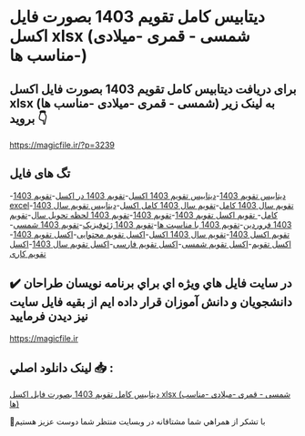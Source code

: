 # دیتابیس کامل تقویم 1403 بصورت فایل اکسل xlsx (شمسی - قمری -میلادی -مناسب ها)

## برای دریافت دیتابیس کامل تقویم 1403 بصورت فایل اکسل xlsx (شمسی - قمری -میلادی -مناسب ها) به لینک زیر بروید 👇

https://magicfile.ir/?p=3239

## تگ های فایل

-[دیتابیس تقویم 1403](https://magicfile.ir/product/%d8%af%db%8c%d8%aa%d8%a7%d8%a8%db%8c%d8%b3-%d8%aa%d9%82%d9%88%db%8c%d9%85-1403-%d8%a8%d8%b5%d9%88%d8%b1%d8%aa-%d8%a7%da%a9%d8%b3%d9%84/)-[دیتابیس تقویم 1403 اکسل](https://magicfile.ir/product/%d8%af%db%8c%d8%aa%d8%a7%d8%a8%db%8c%d8%b3-%d8%aa%d9%82%d9%88%db%8c%d9%85-1403-%d8%a8%d8%b5%d9%88%d8%b1%d8%aa-%d8%a7%da%a9%d8%b3%d9%84/)-[تقویم 1403 در اکسل](https://magicfile.ir/product/%d8%af%db%8c%d8%aa%d8%a7%d8%a8%db%8c%d8%b3-%d8%aa%d9%82%d9%88%db%8c%d9%85-1403-%d8%a8%d8%b5%d9%88%d8%b1%d8%aa-%d8%a7%da%a9%d8%b3%d9%84/)-[تقویم 1403 excel](https://magicfile.ir/product/%d8%af%db%8c%d8%aa%d8%a7%d8%a8%db%8c%d8%b3-%d8%aa%d9%82%d9%88%db%8c%d9%85-1403-%d8%a8%d8%b5%d9%88%d8%b1%d8%aa-%d8%a7%da%a9%d8%b3%d9%84/)-[تقویم سال 1403 کامل](https://magicfile.ir/product/%d8%af%db%8c%d8%aa%d8%a7%d8%a8%db%8c%d8%b3-%d8%aa%d9%82%d9%88%db%8c%d9%85-1403-%d8%a8%d8%b5%d9%88%d8%b1%d8%aa-%d8%a7%da%a9%d8%b3%d9%84/)-[تقویم سال 1403 کامل اکسل](https://magicfile.ir/product/%d8%af%db%8c%d8%aa%d8%a7%d8%a8%db%8c%d8%b3-%d8%aa%d9%82%d9%88%db%8c%d9%85-1403-%d8%a8%d8%b5%d9%88%d8%b1%d8%aa-%d8%a7%da%a9%d8%b3%d9%84/)-[دیتابیس تقویم سال 1403 کامل](https://magicfile.ir/product/%d8%af%db%8c%d8%aa%d8%a7%d8%a8%db%8c%d8%b3-%d8%aa%d9%82%d9%88%db%8c%d9%85-1403-%d8%a8%d8%b5%d9%88%d8%b1%d8%aa-%d8%a7%da%a9%d8%b3%d9%84/)-[ تقویم اکسل تقویم 1403](https://magicfile.ir/product/%d8%af%db%8c%d8%aa%d8%a7%d8%a8%db%8c%d8%b3-%d8%aa%d9%82%d9%88%db%8c%d9%85-1403-%d8%a8%d8%b5%d9%88%d8%b1%d8%aa-%d8%a7%da%a9%d8%b3%d9%84/)-[تقویم 1403](https://magicfile.ir/product/%d8%af%db%8c%d8%aa%d8%a7%d8%a8%db%8c%d8%b3-%d8%aa%d9%82%d9%88%db%8c%d9%85-1403-%d8%a8%d8%b5%d9%88%d8%b1%d8%aa-%d8%a7%da%a9%d8%b3%d9%84/)-[تقویم 1403 لحظه تحویل سال](https://magicfile.ir/product/%d8%af%db%8c%d8%aa%d8%a7%d8%a8%db%8c%d8%b3-%d8%aa%d9%82%d9%88%db%8c%d9%85-1403-%d8%a8%d8%b5%d9%88%d8%b1%d8%aa-%d8%a7%da%a9%d8%b3%d9%84/)-[تقویم 1403 فروردین](https://magicfile.ir/product/%d8%af%db%8c%d8%aa%d8%a7%d8%a8%db%8c%d8%b3-%d8%aa%d9%82%d9%88%db%8c%d9%85-1403-%d8%a8%d8%b5%d9%88%d8%b1%d8%aa-%d8%a7%da%a9%d8%b3%d9%84/)-[تقویم 1403 با مناسبت ها](https://magicfile.ir/product/%d8%af%db%8c%d8%aa%d8%a7%d8%a8%db%8c%d8%b3-%d8%aa%d9%82%d9%88%db%8c%d9%85-1403-%d8%a8%d8%b5%d9%88%d8%b1%d8%aa-%d8%a7%da%a9%d8%b3%d9%84/)-[تقویم 1403 ژئوفیزیک](https://magicfile.ir/product/%d8%af%db%8c%d8%aa%d8%a7%d8%a8%db%8c%d8%b3-%d8%aa%d9%82%d9%88%db%8c%d9%85-1403-%d8%a8%d8%b5%d9%88%d8%b1%d8%aa-%d8%a7%da%a9%d8%b3%d9%84/)-[تقویم 1403 شمسی](https://magicfile.ir/product/%d8%af%db%8c%d8%aa%d8%a7%d8%a8%db%8c%d8%b3-%d8%aa%d9%82%d9%88%db%8c%d9%85-1403-%d8%a8%d8%b5%d9%88%d8%b1%d8%aa-%d8%a7%da%a9%d8%b3%d9%84/)-[تقویم اکسل 1403](https://magicfile.ir/product/%d8%af%db%8c%d8%aa%d8%a7%d8%a8%db%8c%d8%b3-%d8%aa%d9%82%d9%88%db%8c%d9%85-1403-%d8%a8%d8%b5%d9%88%d8%b1%d8%aa-%d8%a7%da%a9%d8%b3%d9%84/)-[تقویم سال 1403 اکسل](https://magicfile.ir/product/%d8%af%db%8c%d8%aa%d8%a7%d8%a8%db%8c%d8%b3-%d8%aa%d9%82%d9%88%db%8c%d9%85-1403-%d8%a8%d8%b5%d9%88%d8%b1%d8%aa-%d8%a7%da%a9%d8%b3%d9%84/)-[اکسل تقویم محتوایی](https://magicfile.ir/product/%d8%af%db%8c%d8%aa%d8%a7%d8%a8%db%8c%d8%b3-%d8%aa%d9%82%d9%88%db%8c%d9%85-1403-%d8%a8%d8%b5%d9%88%d8%b1%d8%aa-%d8%a7%da%a9%d8%b3%d9%84/)-[اکسل تقویم 1403](https://magicfile.ir/product/%d8%af%db%8c%d8%aa%d8%a7%d8%a8%db%8c%d8%b3-%d8%aa%d9%82%d9%88%db%8c%d9%85-1403-%d8%a8%d8%b5%d9%88%d8%b1%d8%aa-%d8%a7%da%a9%d8%b3%d9%84/)-[اکسل تقویم](https://magicfile.ir/product/%d8%af%db%8c%d8%aa%d8%a7%d8%a8%db%8c%d8%b3-%d8%aa%d9%82%d9%88%db%8c%d9%85-1403-%d8%a8%d8%b5%d9%88%d8%b1%d8%aa-%d8%a7%da%a9%d8%b3%d9%84/)-[اکسل تقویم شمسی](https://magicfile.ir/product/%d8%af%db%8c%d8%aa%d8%a7%d8%a8%db%8c%d8%b3-%d8%aa%d9%82%d9%88%db%8c%d9%85-1403-%d8%a8%d8%b5%d9%88%d8%b1%d8%aa-%d8%a7%da%a9%d8%b3%d9%84/)-[اکسل تقویم فارسی](https://magicfile.ir/product/%d8%af%db%8c%d8%aa%d8%a7%d8%a8%db%8c%d8%b3-%d8%aa%d9%82%d9%88%db%8c%d9%85-1403-%d8%a8%d8%b5%d9%88%d8%b1%d8%aa-%d8%a7%da%a9%d8%b3%d9%84/)-[اکسل تقویم سال 1403](https://magicfile.ir/product/%d8%af%db%8c%d8%aa%d8%a7%d8%a8%db%8c%d8%b3-%d8%aa%d9%82%d9%88%db%8c%d9%85-1403-%d8%a8%d8%b5%d9%88%d8%b1%d8%aa-%d8%a7%da%a9%d8%b3%d9%84/)-[اکسل تقویم کاری](https://magicfile.ir/product/%d8%af%db%8c%d8%aa%d8%a7%d8%a8%db%8c%d8%b3-%d8%aa%d9%82%d9%88%db%8c%d9%85-1403-%d8%a8%d8%b5%d9%88%d8%b1%d8%aa-%d8%a7%da%a9%d8%b3%d9%84/)

## ✔️ در سايت فايل هاي ويژه اي براي برنامه نويسان طراحان دانشجويان و دانش آموزان قرار داده ايم از بقيه فايل سايت نيز ديدن فرماييد

https://magicfile.ir


## لينک دانلود اصلي 📥 :

[دیتابیس کامل تقویم 1403 بصورت فایل اکسل xlsx (شمسی - قمری -میلادی -مناسب ها)](https://magicfile.ir/product/%d8%af%db%8c%d8%aa%d8%a7%d8%a8%db%8c%d8%b3-%d8%aa%d9%82%d9%88%db%8c%d9%85-1403-%d8%a8%d8%b5%d9%88%d8%b1%d8%aa-%d8%a7%da%a9%d8%b3%d9%84/) 


🙏با تشکر از همراهي شما مشتاقانه در وبسایت منتظر شما دوست عزیز هستیم

